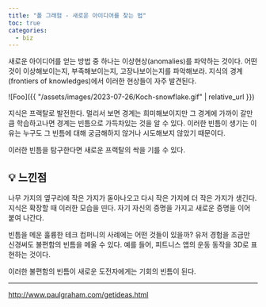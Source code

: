 ```yaml
---
title: "폴 그래험 - 새로운 아이디어를 찾는 법"
toc: true
categories:
  - biz
---
```


새로운 아이디어를 얻는 방법 중 하나는 이상현상(anomalies)를 파악하는 것이다.
어떤 것이 이상해보이는지, 부족해보이는지, 고장나보이는지를 파악해보라.
지식의 경계(frontiers of knowledges)에서 이러한 현상들이 자주 발견된다.

![Foo]({{ "/assets/images/2023-07-26/Koch-snowflake.gif" | relative_url }})

지식은 프랙탈로 발전한다.
멀리서 보면 경계는 희미해보이지만 그 경계에 가까이 갈만큼 학습하고나면 경계는 빈틈으로 가득차있는 것을 알 수 있다.
이러한 빈틈이 생기는 이유는 누구도 그 빈틈에 대해 궁금해하지 않거나 시도해보지 않았기 때문이다.

이러한 빈틈을 탐구한다면 새로운 프랙탈의 싹을 기를 수 있다.

## 💡 느낀점

나무 가지의 옆구리에 작은 가지가 돋아나오고 다시 작은 가지에 더 작은 가지가 생긴다.
지식은 확장할 때 이러한 모습을 띤다. 자기 자신의 증명을 가지고 새로운 증명을 이어 붙여 나간다.

빈틈을 메운 훌륭한 테크 컴퍼니의 사례에는 어떤 것들이 있을까?
유저 경험을 조금만 신경써도 불편함의 빈틈을 메울 수 있다.
예를 들어, 피트니스 앱의 운동 동작을 3D로 표현하는 것이다.

이러한 불편함의 빈틈이 새로운 도전자에게는 기회의 빈틈이 된다.

---

http://www.paulgraham.com/getideas.html
